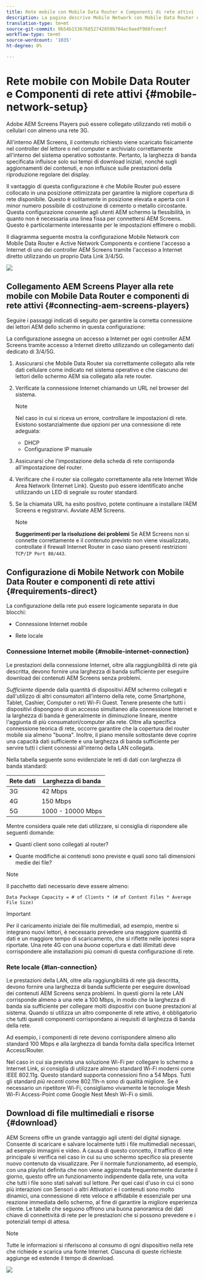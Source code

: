 ```yaml
---
title: Rete mobile con Mobile Data Router e Componenti di rete attivi
description: La pagina descrive Mobile Network con Mobile Data Router e Active Network Components
translation-type: tm+mt
source-git-commit: 9b54b153676852742859b704ac9aedf908fceecf
workflow-type: tm+mt
source-wordcount: '1035'
ht-degree: 0%

---
```



# Rete mobile con Mobile Data Router e Componenti di rete attivi {#mobile-network-setup}

 Adobe  AEM Screens Players può essere collegato utilizzando reti mobili o cellulari con almeno una rete 3G.

All&#39;interno  AEM Screens, il contenuto richiesto viene scaricato fisicamente nel controller del lettore o nel computer e archiviato correttamente all&#39;interno del sistema operativo sottostante. Pertanto, la larghezza di banda specificata influisce solo sui tempi di download iniziali, nonché sugli aggiornamenti dei contenuti, e non influisce sulle prestazioni della riproduzione regolare dei display.

Il vantaggio di questa configurazione è che Mobile Router può essere collocato in una posizione ottimizzata per garantire la migliore copertura di rete disponibile. Questo è solitamente in posizione elevata e aperta con il minor numero possibile di costruzione di cemento o metallo circostante.
Questa configurazione consente agli utenti AEM schermo la flessibilità, in quanto non è necessaria una linea fissa per connettersi  AEM Screens. Questo è particolarmente interessante per le impostazioni effimere o mobili.

Il diagramma seguente mostra la configurazione Mobile Network con Mobile Data Router e Active Network Components e contiene l&#39;accesso a Internet di uno dei controller AEM Screens  tramite l&#39;accesso a Internet diretto utilizzando un proprio Data Link 3/4/5G.

![](/help/using/assets/mobile-network-1.png)

## Collegamento  AEM Screens Player alla rete mobile con Mobile Data Router e componenti di rete attivi {#connecting-aem-screens-players}

Seguire i passaggi indicati di seguito per garantire la corretta connessione dei lettori AEM dello schermo in questa configurazione:

La configurazione assegna un accesso a Internet per ogni  controller AEM Screens tramite accesso a Internet diretto utilizzando un collegamento dati dedicato di 3/4/5G.

1. Assicurarsi che Mobile Data Router sia correttamente collegato alla rete dati cellulare come indicato nel sistema operativo e che ciascuno dei lettori dello schermo AEM sia collegato alla rete router.
1. Verificate la connessione Internet chiamando un URL nel browser del sistema.
   >[!NOTE]
   >Nel caso in cui si riceva un errore, controllare le impostazioni di rete. Esistono sostanzialmente due opzioni per una connessione di rete adeguata:
   >* DHCP
   >* Configurazione IP manuale


1. Assicurarsi che l&#39;impostazione della scheda di rete corrisponda all&#39;impostazione del router.

1. Verificare che il router sia collegato correttamente alla rete Internet Wide Area Network (Internet Link). Questo può essere identificato anche utilizzando un LED di segnale su router standard.
1. Se la chiamata URL ha esito positivo, potete continuare a installare l’AEM Screens  e registrarvi. Avviate  AEM Screens.

   >[!NOTE]
   >**Suggerimenti per la risoluzione dei problemi**
   >Se  AEM Screens non si connette correttamente e il contenuto previsto non viene visualizzato, controllate il firewall Internet Router in caso siano presenti restrizioni `TCP/IP Port 80/443`.


## Configurazione di Mobile Network con Mobile Data Router e componenti di rete attivi {#requirements-direct}

La configurazione della rete può essere logicamente separata in due blocchi:

* Connessione Internet mobile

* Rete locale

### Connessione Internet mobile {#mobile-internet-connection}

Le prestazioni della connessione Internet, oltre alla raggiungibilità di rete già descritta, devono fornire una larghezza di banda sufficiente per eseguire  download dei contenuti AEM Screens senza problemi.

*Sufficiente* dipende dalla quantità di dispositivi AEM schermo collegati e dall&#39;utilizzo di altri consumatori all&#39;interno della rete, come Smartphone, Tablet, Cashier, Computer o reti Wi-Fi Guest.
Tenere presente che tutti i dispositivi dispongono di un accesso simultaneo alla connessione Internet e la larghezza di banda è generalmente in diminuzione lineare, mentre l&#39;aggiunta di più consumatori/computer alla rete.
Oltre alla specifica connessione teorica di rete, occorre garantire che la copertura del router mobile sia almeno &quot;buona&quot;. Inoltre, il piano mensile sottostante deve coprire una capacità dati sufficiente e una larghezza di banda sufficiente per servire tutti i client connessi all&#39;interno della LAN collegata.

Nella tabella seguente sono evidenziate le reti di dati con larghezza di banda standard:

| Rete dati | Larghezza di banda |
|--- |--- |
| 3G | 42 Mbps |
| 4G | 150 Mbps |
| 5G | 1000 - 10000 Mbps |

Mentre considera quale rete dati utilizzare, si consiglia di rispondere alle seguenti domande:

* Quanti client sono collegati al router?

* Quante modifiche ai contenuti sono previste e quali sono tali dimensioni medie dei file?

>[!NOTE]
>
>Il pacchetto dati necessario deve essere almeno:
>
>`Data Package Capacity = # of Clients * (# of Content Files * Average File Size)`

>[!IMPORTANT]
>
>Per il caricamento iniziale dei file multimediali, ad esempio, mentre si integrano nuovi lettori, è necessario prevedere una maggiore quantità di dati e un maggiore tempo di scaricamento, che si riflette nelle ipotesi sopra riportate. Una rete 4G con una *buona* copertura e dati illimitati deve corrispondere alle installazioni più comuni di questa configurazione di rete.


### Rete locale {#lan-connection}

Le prestazioni della LAN, oltre alla raggiungibilità di rete già descritta, devono fornire una larghezza di banda sufficiente per eseguire  download dei contenuti AEM Screens senza problemi. In questi giorni la rete LAN corrisponde almeno a una rete a 100 Mbps, in modo che la larghezza di banda sia sufficiente per collegare molti dispositivi con buone prestazioni al sistema. Quando si utilizza un altro componente di rete attivo, è obbligatorio che tutti questi componenti corrispondano ai requisiti di larghezza di banda della rete.

Ad esempio, i componenti di rete devono corrispondere almeno allo standard 100 Mbps e alla larghezza di banda fornita dalla specifica Internet Access/Router.

Nel caso in cui sia prevista una soluzione Wi-Fi per collegare lo schermo a Internet Link, si consiglia di utilizzare almeno standard Wi-Fi moderni come IEEE 802.11g. Questo standard supporta connessioni fino a 54 Mbps. Tutti gli standard *più recenti* come 802.11h-n sono di qualità migliore. Se è necessario un ripetitore Wi-Fi, consigliamo vivamente le tecnologie Mesh Wi-Fi Access-Point come Google Nest Mesh Wi-Fi o simili.

## Download di file multimediali e risorse {#download}

 AEM Screens offre un grande vantaggio agli utenti del digital signage. Consente di scaricare e salvare localmente tutti i file multimediali necessari, ad esempio immagini e video. A causa di questo concetto, il traffico di rete principale si verifica nel caso in cui su uno schermo specifico sia presente nuovo contenuto da visualizzare.
Per il normale funzionamento, ad esempio, con una playlist definita che non viene aggiornata frequentemente durante il giorno, questo offre un funzionamento indipendente dalla rete, una volta che tutti i file sono stati salvati sul lettore.
Per quei casi d&#39;uso in cui ci sono più interazioni con Sensori o altri Attivatori e i contenuti sono molto dinamici, una connessione di rete veloce e affidabile è essenziale per una reazione immediata dello schermo, al fine di garantire la migliore esperienza cliente.
Le tabelle che seguono offrono una buona panoramica dei dati chiave di connettività di rete per le prestazioni che si possono prevedere e i potenziali tempi di attesa.

>[!NOTE]
>
>Tutte le informazioni si riferiscono al consumo di ogni dispositivo nella rete che richiede e scarica una fonte Internet. Ciascuna di queste richieste aggiunge ed estende il tempo di download.

![](/help/using/assets/mobile-router-download.png)
